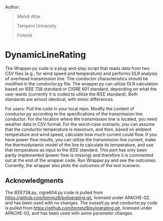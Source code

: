 Author:

> Mehdi Attar
>
> Tampere University
>
> Finland

# DynamicLineRating
The Wrapper.py code is a plug-and-play script that reads data from two CSV files (e.g., for wind speed and temperature) and performs DLR analysis of overhead transmission line.
The condoctor characteristics should be modified in the condoctor.py file.
The wrapper.py can utilize DLR calculation based on IEEE 738 standard or CIGRE 601 standard, depending on what the user wants (currently it is coded to utilize the IEEE standard). Both standards are almost identical, with minor differences.


For users:
Pull the code in your local repo.
Modify the content of conductor.py according to the specifications of the transmission line conductor.
For the location where the transmission line is located, you need weather data in CSV format.
For the worst-case scenario, you can assume that the conductor temperature is maximum, and then, based on ambient temperature and wind speed, calculate how much current could flow.
If you have power flow results, you can utilize the transmission line current, make the thermodynamic model of the line to calculate its temperature, and use that temperature as input to the IEEE standard. This part has only been partly implemented (power flow is missing) and therefore it is commented out at the end of the wrapper code. 
Run Wrapper.py and see the outcomes. Currently, the wrapper also plots the outcomes of the test scenario. 


## Acknowledgments

The IEEE738.py, cigre604.py code is pulled from https://github.com/tommz9/pylinerating.git, licensed under APACHE-02, and has been used with no changes.
The nusselt.py and conductor.py code is pulled from https://github.com/tommz9/pylinerating.git, licensed under APACHE-02, and has been used with some parameter changes.

